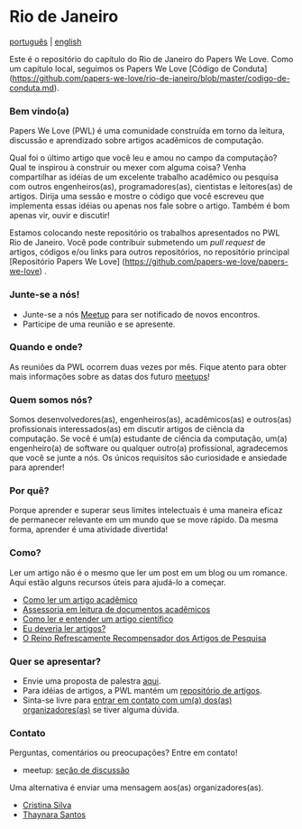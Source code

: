 # Rio de Janeiro

[português](LEIAME.md) | [english](README.md)

Este é o repositório do capítulo do Rio de Janeiro do Papers We Love. Como um capítulo local, seguimos os Papers We Love [Código de Conduta] (https://github.com/papers-we-love/rio-de-janeiro/blob/master/codigo-de-conduta.md).

### Bem vindo(a)

Papers We Love (PWL) é uma comunidade construída em torno da leitura, discussão e aprendizado sobre artigos acadêmicos de computação.

Qual foi o último artigo que você leu e amou no campo da computação? Qual te inspirou à construir ou mexer com alguma coisa? Venha compartilhar as idéias de um excelente trabalho acadêmico ou pesquisa com outros engenheiros(as), programadores(as), cientistas e leitores(as) de artigos. Dirija uma sessão e mostre o código que você escreveu que implementa essas idéias ou apenas nos fale sobre o artigo. Também é bom apenas vir, ouvir e discutir!

Estamos colocando neste repositório os trabalhos apresentados no PWL Rio de Janeiro. Você pode contribuir submetendo um *pull request* de artigos, códigos e/ou links para outros repositórios, no repositório principal [Repositório Papers We Love] (https://github.com/papers-we-love/papers-we-love) .

### Junte-se a nós!

- Junte-se a nós [Meetup](https://www.meetup.com/pt-BR/papers-we-love-rio-de-janeiro) para ser notificado de novos encontros.
- Participe de uma reunião e se apresente.

### Quando e onde?

As reuniões da PWL ocorrem duas vezes por mês. Fique atento para obter mais informações sobre as datas dos futuro [meetups](https://www.meetup.com/pt-BR/papers-we-love-rio-de-janeiro/events/)!

### Quem somos nós?

Somos desenvolvedores(as), engenheiros(as), acadêmicos(as) e outros(as) profissionais interessados(as) ​​em discutir artigos de ciência da computação. Se você é um(a) estudante de ciência da computação, um(a) engenheiro(a) de software ou qualquer outro(a) profissional, agradecemos que você se junte a nós. Os únicos requisitos são curiosidade e ansiedade para aprender!

### Por quê?

Porque aprender e superar seus limites intelectuais é uma maneira eficaz de permanecer relevante em um mundo que se move rápido. Da mesma forma, aprender é uma atividade divertida!

### Como?

Ler um artigo não é o mesmo que ler um post em um blog ou um romance. Aqui estão alguns recursos úteis para ajudá-lo a começar.

* [Como ler um artigo acadêmico](http://organizationsandmarkets.com/2010/08/31/how-to-read-an-academic-article/)
* [Assessoria em leitura de documentos acadêmicos](https://www.cc.gatech.edu/~akmassey/posts/2012-02-15-advice-on-reading-academicpaperspapers.html)
* [Como ler e entender um artigo científico](http://violentmetaphors.com/2013/08/25/how-to-read-and-understand-a-scientific-paper-2/)
* [Eu deveria ler artigos?](Http://michaelrbernste.in/2014/10/21/should-i-readpaperspapers.html)
* [O Reino Refrescamente Recompensador dos Artigos de Pesquisa](https://www.youtube.com/watch?v=8eRx5Wo3xYA)

### Quer se apresentar?

- Envie uma proposta de palestra [aqui](https://www.meetup.com/pt-BR/papers-we-love-rio-de-janeiro/discussions/).
- Para idéias de artigos, a PWL mantém um [repositório de artigos](https://github.com/papers-we-love/papers-we-love).
- Sinta-se livre para [entrar em contato com um(a) dos(as) organizadores(as)](#Contato) se tiver alguma dúvida.

### Contato

Perguntas, comentários ou preocupações? Entre em contato!

- meetup: [seção de discussão](discussão)

Uma alternativa é enviar uma mensagem aos(as) organizadores(as).

- [Cristina Silva](http://contactup.io/crissilvaeng/)
- [Thaynara Santos](http://contactup.io/thaynaracsantos/)
